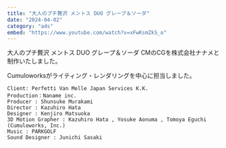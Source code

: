 ```yaml
---
title: "大人のプチ贅沢 メントス DUO グレープ＆ソーダ"
date: "2024-04-02"
category: "ads"
embed: "https://www.youtube.com/watch?v=xFwKsmZkS_o"
---
```


大人のプチ贅沢 メントス DUO グレープ＆ソーダ CMのCGを株式会社ナナメと制作いたしました。

Cumuloworksがライティング・レンダリングを中心に担当しました。

```plaintext
Client: Perfetti Van Melle Japan Services K.K.
Production：Naname inc.
Producer : Shunsuke Murakami
Director : Kazuhiro Hata
Designer : Kenjiro Matsuoka
3D Motion Grapher : Kazuhiro Hata , Yosuke Aonuma , Tomoya Eguchi (Cumuloworks, Inc.)
Music : PARKGOLF
Sound Designer : Junichi Sasaki
```
